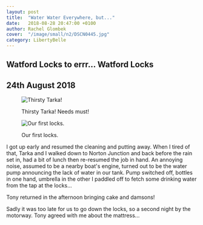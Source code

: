 ```yaml
---
layout: post
title:  "Water Water Everywhere, but..."
date:   2018-08-28 20:47:00 +0100
author: Rachel Glombek
cover:  "/image/small/n2/DSCN0445.jpg"
category: LibertyBelle
---
```


<h2>Watford Locks to errr... Watford Locks</h2>
<h2>24th August 2018</h2>

<figure>
 <img src="{{site.baseurl}}/image/small/n2/IMG-20180824-WA0000.jpg" alt="Thirsty Tarka!" >

 <figcaption>
 <p>Thirsty Tarka! Needs must!</p>
 </figcaption>
</figure>

<figure>

 <img src="{{site.baseurl}}/image/small/n2/DSCN0445.jpg" alt="Our first locks." >
 <figcaption>
 <p>Our first locks.</p>
 </figcaption>
</figure>


<p>I got up early and resumed the cleaning and putting away. When I tired of that, Tarka and I walked down to Norton Junction and back before the rain set in, had a bit of lunch then re-resumed the job in hand. An annoying noise, assumed to be a nearby boat's engine, turned out to be the water pump announcing the lack of water in our tank. Pump switched off, bottles in one hand, umbrella in the other I paddled off to fetch some drinking water from the tap at the locks...<p>

<p>Tony returned in the afternoon bringing cake and damsons!

<p>Sadly it was too late for us to go down the locks, so a second night by the motorway. Tony agreed with me about the mattress...</p>
